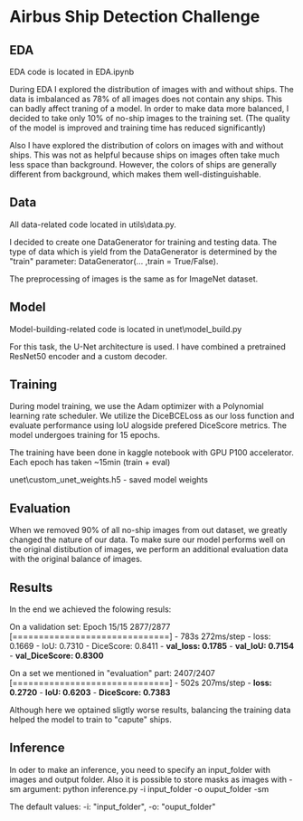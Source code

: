 # Airbus Ship Detection Challenge

## EDA
EDA code is located in EDA.ipynb

During EDA I explored the distribution of images with and without ships. The data is imbalanced as 78% of all images does not contain any ships. This can badly affect traning of a model. In order to make data more balanced, I decided to take only 10% of no-ship images to the training set. (The quality of the model is improved and training time has reduced significantly)

Also I have explored the distribution of colors on images with and without ships. This was not as helpful because ships on images often take much less space than background. However, the colors of ships are generally different from background, which makes them well-distinguishable.


## Data

All data-related code located in utils\data.py.

I decided to create one DataGenerator for training and testing data. The type of data which is yield from the DataGenerator is determined by the "train" parameter: DataGenerator(... ,train = True/False).

The preprocessing of images is the same as for ImageNet dataset.

## Model 

Model-building-related code is located in unet\model_build.py

For this task, the U-Net architecture is used. I have combined a pretrained ResNet50 encoder and a custom decoder.

## Training

During model training, we use the Adam optimizer with a Polynomial learning rate scheduler. We utilize the DiceBCELoss as our loss function and evaluate performance using IoU alogside prefered DiceScore metrics. The model undergoes training for 15 epochs.

The training have been done in kaggle notebook with GPU P100 accelerator. Each epoch has taken ~15min (train + eval)

unet\custom_unet_weights.h5 - saved model weights

## Evaluation

When we removed 90% of all no-ship images from out dataset, we greatly changed the nature of our data. To make sure our model performs well on the original distibution of images, we perform an additional evaluation data with the original balance of images.


## Results

In the end we achieved the folowing resuls:

On a validation set:
Epoch 15/15
2877/2877 [==============================] - 783s 272ms/step - loss: 0.1669 - IoU: 0.7310 - DiceScore: 0.8411 - **val_loss: 0.1785** - **val_IoU: 0.7154** - **val_DiceScore: 0.8300**

On a set we mentioned in "evaluation" part:
2407/2407 [==============================] - 502s 207ms/step - **loss: 0.2720** - **IoU: 0.6203** - **DiceScore: 0.7383**

Although here we optained sligtly worse results, balancing the training data helped the model to train to "capute" ships. 


## Inference

In oder to make an inference, you need to specify an input_folder with images and output folder. Also it is possible to store masks as images with -sm argument:
python inference.py -i input_folder -o ouput_folder -sm

The default values: -i: "input_folder", -o: "ouput_folder"







